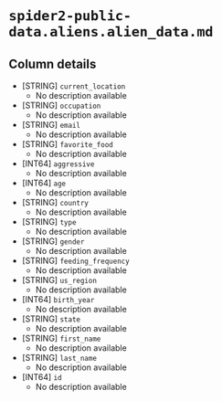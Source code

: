 # `spider2-public-data.aliens.alien_data.md`

## Column details

* [STRING]    `current_location`
  - No description available
* [STRING]    `occupation`
  - No description available
* [STRING]    `email`
  - No description available
* [STRING]    `favorite_food`
  - No description available
* [INT64]    `aggressive`
  - No description available
* [INT64]    `age`
  - No description available
* [STRING]    `country`
  - No description available
* [STRING]    `type`
  - No description available
* [STRING]    `gender`
  - No description available
* [STRING]    `feeding_frequency`
  - No description available
* [STRING]    `us_region`
  - No description available
* [INT64]    `birth_year`
  - No description available
* [STRING]    `state`
  - No description available
* [STRING]    `first_name`
  - No description available
* [STRING]    `last_name`
  - No description available
* [INT64]    `id`
  - No description available

